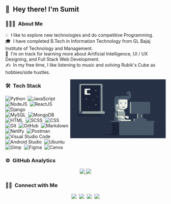 
## 👋 &nbsp;Hey there! I'm Sumit

### 👨🏻‍💻 &nbsp;About Me

💡 &nbsp;I like to explore new technologies and do competitive Programming.\
🎓 &nbsp;I have completed B.Tech in Information Technology from GL Bajaj Institute of Technology and Management.\
🌱 &nbsp;I'm on track for learning more about Artificial Intelligence, UI / UX Designing, and Full Stack Web Development.\
✍️ &nbsp;In my free time, I like listening to music and solving Rubik's Cube as hobbies/side hustles.

<img alt="Night Coding" src="assets/Night-Coding.gif" align="right"/>

### 🛠 &nbsp;Tech Stack

![Python](https://img.shields.io/badge/-Python-333333?style=flat&logo=Python&logoColor=FFA518)&nbsp;
![JavaScript](https://img.shields.io/badge/-JavaScript-333333?style=flat&logo=javascript)&nbsp;\
![NodeJS](https://img.shields.io/badge/-Node.js-333333?style=flat&logo=node.js)&nbsp;
![ReactJS](https://img.shields.io/badge/-React.js-333333?style=flat&logo=react)&nbsp;
![Django](https://img.shields.io/badge/-Django-333333?style=flat&logo=django)&nbsp;\
![MySQL](https://img.shields.io/badge/-MySQL-333333?style=flat&logo=MySQL)&nbsp;
![MongoDB](https://img.shields.io/badge/-MongoDB-333333?style=flat&logo=mongoDB)&nbsp;
![HTML](https://img.shields.io/badge/-HTML-333333?style=flat&logo=HTML5)&nbsp;
![SCSS](https://img.shields.io/badge/-SCSS-333333?style=flat&logo=SASS)&nbsp;
![CSS](https://img.shields.io/badge/-CSS-333333?style=flat&logo=CSS3&logoColor=1572B6)&nbsp;\
![Git](https://img.shields.io/badge/-Git-333333?style=flat&logo=git)&nbsp;
![GitHub](https://img.shields.io/badge/-GitHub-333333?style=flat&logo=github)&nbsp;
![Markdown](https://img.shields.io/badge/-Markdown-333333?style=flat&logo=markdown)&nbsp;
![Netlify](https://img.shields.io/badge/-Netlify-333333?style=flat&logo=netlify)&nbsp;
![Postman](https://img.shields.io/badge/-Postman-333333?style=flat&logo=postman)&nbsp;\
![Visual Studio Code](https://img.shields.io/badge/-Visual%20Studio%20Code-333333?style=flat&logo=visual-studio-code&logoColor=007ACC)&nbsp;
![Android Studio](https://img.shields.io/badge/-Android%20Studio-333333?style=flat&logo=android-studio)&nbsp;
![Ubuntu](https://img.shields.io/badge/-Ubuntu-333333?style=flat&logo=ubuntu)&nbsp;\
![Gimp](https://img.shields.io/badge/-Gimp-333333?style=flat&logo=gimp)&nbsp;
![Figma](https://img.shields.io/badge/-Figma-333333?style=flat&logo=figma)&nbsp;
![Canva](https://img.shields.io/badge/-Canva-333333?style=flat&logo=canva)


### ⚙️ &nbsp;GitHub Analytics

<p align="center">
<a href="https://github.com/sumitRohilla">
 <img height="150px" src="https://github-readme-stats-eight-theta.vercel.app/api?username=sumitRohilla&show_icons=true&theme=react&include_all_commits=true&count_private=true"/>
 <img height="150px" src="https://github-readme-stats-eight-theta.vercel.app/api/top-langs/?username=sumitRohilla&layout=compact&langs_count=8&theme=react"/>
</a>
</p>

### 🤝🏻 &nbsp;Connect with Me

<p align="center">
  <a href="https://www.linkedin.com/in/sumitrohilla/"><img src="https://img.icons8.com/material-outlined/48/ffffff/linkedin.png"/></a>&nbsp;
  <a href="https://www.instagram.com/sumit.__.rajput/"><img src="https://img.icons8.com/material-outlined/48/ffffff/instagram-new.png"/></a>&nbsp;
  <a href="https://www.facebook.com/sumit.rohilla.370/"><img src="https://img.icons8.com/material-outlined/48/ffffff/facebook.png"/></a>&nbsp;
  <a href="mailto:sumitrohilla171996@gmail.com"><img src="https://img.icons8.com/material-outlined/48/ffffff/gmail-new.png"/></a>
</p>


